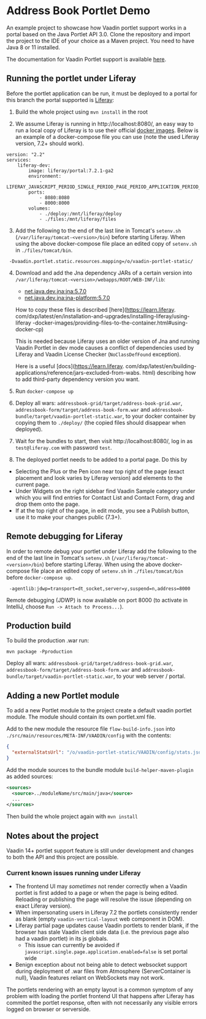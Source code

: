 # Address Book Portlet Demo  
An example project to showcase how Vaadin portlet support works in a portal based on the Java Portlet API 3.0. 
Clone the repository and import the project to the IDE of your choice as a Maven project. 
You need to have Java 8 or 11 installed.

The documentation for Vaadin Portlet support is available [here](https://github.com/vaadin/flow-and-components-documentation/blob/master/documentation/portlet-support/overview.asciidoc).

## Running the portlet under Liferay

Before the portlet application can be run, it must be deployed to a portal for this
branch the portal supported is [Liferay](https://www.liferay.com/downloads-community):

1. Build the whole project using `mvn install` in the root

2. We assume Liferay is running in http://localhost:8080/, an easy way to run a local
copy of Liferay is to use their official [docker images](https://hub.docker.com/r/liferay/portal). 
Below is an example of a docker-compose file you can use (note the used Liferay version, 7.2+ should
work).

````
version: "2.2"
services:
    liferay-dev:
        image: liferay/portal:7.2.1-ga2
        environment:
            - LIFERAY_JAVASCRIPT_PERIOD_SINGLE_PERIOD_PAGE_PERIOD_APPLICATION_PERIOD_ENABLED=false
        ports:
            - 8080:8080
            - 8000:8000
        volumes:
            - ./deploy:/mnt/liferay/deploy
            - ./files:/mnt/liferay/files
````

3. Add the following to the end of the last line in Tomcat's `setenv.sh`
(`/var/liferay/tomcat-<version>/bin`) before starting Liferay. When
using the above docker-compose file place an edited copy of `setenv.sh`
in `./files/tomcat/bin`.

````
 -Dvaadin.portlet.static.resources.mapping=/o/vaadin-portlet-static/
````

4. Download and add the Jna dependency JARs of a certain version into 
   `/var/liferay/tomcat-<version>/webapps/ROOT/WEB-INF/lib`:
   - [net.java.dev.jna:jna:5.7.0](https://mvnrepository.com/artifact/net.java.dev.jna/jna/5.7.0)
   - [net.java.dev.jna:jna-platform:5.7.0](https://mvnrepository.com/artifact/net.java.dev.jna/jna-platform/5.7.0)
  
   How to copy these files is described [here](https://learn.liferay.
com/dxp/latest/en/installation-and-upgrades/installing-liferay/using-liferay
-docker-images/providing-files-to-the-container.html#using-docker-cp)
   
   This is needed because Liferay uses an older version of Jna and running 
Vaadin Portlet in dev mode causes a conflict of dependencies used by Liferay 
and Vaadin License Checker (`NoClassDefFound` exception).

   Here is a useful [docs](https://learn.liferay.
 com/dxp/latest/en/building-applications/reference/jars-excluded-from-wabs.
   html) describing how to add third-party dependency version you want.
     
5. Run `docker-compose up`

6. Deploy all wars: `addressbook-grid/target/address-book-grid.war`, 
`addressbook-form/target/address-book-form.war` and `addressbook-bundle/target/vaadin-portlet-static.war`, 
to your docker container by copying them to `./deploy/` (the copied files should disappear when deployed).

7. Wait for the bundles to start, then visit http://localhost:8080/, log in as 
`test@liferay.com` with
password `test`.

8. The deployed portlet needs to be added to a portal page. Do this by
- Selecting the Plus or the Pen icon near top right of the page (exact 
  placement and look
varies by Liferay version) add elements to the current page.
- Under Widgets on the right sidebar find Vaadin Sample category under which 
  you will find
entries for Contact List and Contact Form, drag and drop them onto the page.
- If at the top right of the page, in edit mode, you see a Publish button, 
  use it to make your
changes public (7.3+).

## Remote debugging for Liferay

In order to remote debug your portlet under Liferay add the following to the end of the last line in 
Tomcat's `setenv.sh` (`/var/liferay/tomcat-<version>/bin`) before starting Liferay. When using the
above docker-compose file place an edited copy of `setenv.sh` in `./files/tomcat/bin` before
`docker-compose up`.

````
 -agentlib:jdwp=transport=dt_socket,server=y,suspend=n,address=8000
````

Remote debugging (JDWP) is now available on port 8000 (to activate
in IntelliJ, choose `Run -> Attach to Process...`). 

## Production build

To build the production .war run:

`mvn package -Pproduction`

Deploy all wars: `addressbook-grid/target/address-book-grid.war`, `addressbook-form/target/address-book-form.war`
and `addressbook-bundle/target/vaadin-portlet-static.war`, to your web server / portal. 

## Adding a new Portlet module

To add a new Portlet module to the project create a default vaadin portlet module.
The module should contain its own portlet.xml file.

Add to the new module the resource file `flow-build-info.json` into `./src/main/resources/META-INF/VAADIN/config`
with the contents:
````json
{
  "externalStatsUrl": "/o/vaadin-portlet-static/VAADIN/config/stats.json"
}
````

Add the module sources to the bundle module `build-helper-maven-plugin` as added sources:

````xml
<sources>
  <source>../moduleName/src/main/java</source>
  ...
</sources>
````

Then build the whole project again with `mvn install`

## Notes about the project

Vaadin 14+ portlet support feature is still under development and changes to
both the API and this project are possible.

### Current known issues running under Liferay

* The frontend UI may *sometimes* not render correctly when a
Vaadin portlet is first added to a page or when the page is being edited. Reloading or
publishing the page will resolve the issue (depending on exact Liferay version).
* When impersonating users in Liferay 7.2 the portlets consistently
render as blank (empty `vaadin-vertical-layout` web component in DOM).
* Liferay partial page updates cause Vaadin portlets to render blank, if the browser has stale Vaadin client
side data (i.e. the previous page also had a vaadin portlet) in its js globals.
  * This issue can currently be avoided if `javascript.single.page.application.enabled=false` is set portal wide
* Benign exception about not being able to detect websocket support during deployment of .war files from 
Atmosphere (ServerContainer is null), Vaadin features reliant on WebSockets may not work.

The portlets rendering with an empty layout is a common symptom of any problem with loading the portlet 
frontend UI that happens after Liferay has commited the portlet response, often with not necessarily any
visible errors logged on browser or serverside.
